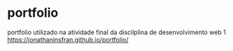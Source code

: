 # portfolio

portfolio utilizado na atividade final da discilplina de desenvolvimento web 1
https://jonathaninsfran.github.io/portfolio/
